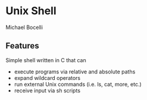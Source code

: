 # Unix Shell
Michael Bocelli

## Features
Simple shell written in C that can
- execute programs via relative and absolute paths
- expand wildcard operators
- run external Unix commands (i.e. ls, cat, more, etc.)
- receive input via sh scripts
